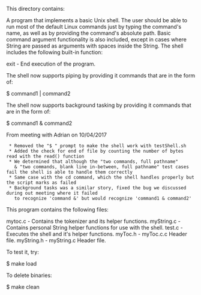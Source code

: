 This directory contains:

A program that implements a basic Unix shell. The user should be able to run most of the default Linux commands just by typing the command's name, as well as 
by providing the command's absolute path. Basic command argument functionality is also included, except in cases where String are passed as arguments with spaces 
inside the String. The shell includes the following built-in function: 

  exit - End execution of the program.

The shell now supports piping by providing it commands that are in the form of: 

  $ command1 | command2
  
The shell now supports background tasking by providing it commands that are in the form of: 

  $ command1 & command2


From meeting with Adrian on 10/04/2017

     * Removed the "$ " prompt to make the shell work with testShell.sh
     * Added the check for end of file by counting the number of bytes read with the read() function
     * We determined that although the "two commands, full pathname"
       & "two commands, blank line in-between, full pathname" test cases fail the shell is able to handle them correctly
     * Same case with the cd command, which the shell handles properly but the script marks as failed
     * Background tasks was a similar story, fixed the bug we discussed during out meeting where it failed
       to recognize 'command &' but would recognize 'command1 & command2'
  
This program contains the following files:

mytoc.c - Contains the tokenizer and its helper functions. 
myString.c - Contains personal String helper functions for use with the shell. 
test.c - Executes the shell and it's helper functions. 
myToc.h - myToc.c.c Header file.
myString.h - myString.c Header file.

To test it, try:

$ make load

To delete binaries:

$ make clean